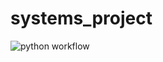 # systems_project
![python workflow](https://github.com/1lyasm/systems_project/actions/workflows/python-application/badge.svg)
